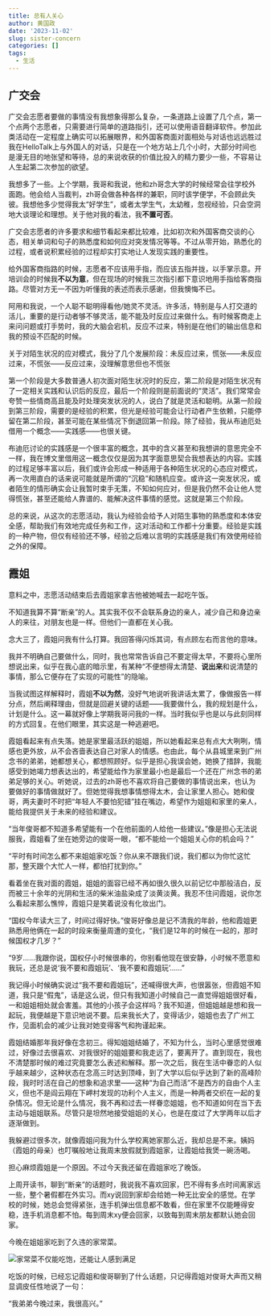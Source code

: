 ```yaml
---
title: 总有人关心
author: 黄国政
date: '2023-11-02'
slug: sister-concern
categories: []
tags:
  - 生活
---
```


<!--more-->

## 广交会

广交会志愿者要做的事情没有我想象得那么复杂，一条道路上设置了几个点，第一个点两个志愿者，只需要进行简单的道路指引，还可以使用语音翻译软件。参加此类活动在一定程度上确实可以拓展眼界，和外国客商面对面相处与对话也远远胜过我在HelloTalk上与外国人的对话，只是在一个地方站上几个小时，大部分时间也是漫无目的地张望和等待，总的来说收获的价值比投入的精力要少一些，不容易让人生起第二次参加的欲望。

我想多了一些。上个学期，我哥和我说，他和zh哥念大学的时候经常会往学校外面跑。他会给人当裁判，zh哥会做各种各样的兼职，同时该学便学，不会顾此失彼。我想他多少觉得我太“好学生”，或者太学生气，太幼稚，忽视经验，只会空洞地大谈理论和理想。关于他对我的看法，我**不置可否**。

广交会志愿者的许多要求和细节看起来都比较难，比如初次和外国客商交谈的心态，相关单词和句子的熟悉度和如何应对突发情况等等。不过从零开始，熟悉化的过程，或者说积累经验的过程却实打实地让人发现实践的重要性。

给外国客商指路的时候，志愿者不应该用手指，而应该五指并拢，以手掌示意。开培训会的时候我**不以为意**，但在现场的时候我三次指引都下意识地用手指给客商指路。尽管对方无一不因为听懂我的表述而表示感谢，但我懊悔不已。

阿用和我说，一个人聪不聪明得看他/她灵不灵活。许多活，特别是与人打交道的活儿，重要的是行动者够不够灵活，能不能及时反应过来做什么。有时候客商走上来问问题或打手势时，我的大脑会宕机，反应不过来，特别是在他们的输出信息和我的预设不匹配的时候。

关于对陌生状况的应对模式，我分了几个发展阶段：未反应过来，慌张——未反应过来，不慌张——反应过来，没理解意思但也不慌张

第一个阶段是大多数普通人初次面对陌生状况时的反应，第二阶段是对陌生状况有了一定相关实践和认识后的反应，最后一个阶段则是前面说的“灵活”。我们常常会夸赞一些情商高且能及时处理突发状况的人，说白了就是灵活和聪明。从第一阶段到第三阶段，需要的是经验的积累，但光是经验可能会让行动者产生依赖，只能停留在第二阶段，甚至可能在某些情况下倒退回第一阶段。除了经验，我从布迪厄处借用一个概念——实践感——也很关键。

布迪厄讨论的实践感是一个很丰富的概念，其中的含义甚至和我想讲的意思完全不一样，我在博文里借用这一概念仅仅是因为其字面意思契合我想表达的内容。实践的过程足够丰富以后，我们或许会形成一种适用于各种陌生状况的心态应对模式，再一次用直白的话来说可能就是所谓的“沉稳”和随机应变。或许这一突发状况，或者陌生的情形确实会让我暂时束手无策，不知如何应对，但是我仍然不会让他人觉得慌张，甚至还能给人靠谱的、能解决这件事情的感觉。这就是第三个阶段。

总的来说，从这次的志愿活动，我认为经验会给予人对陌生事物的熟悉度和本体安全感，帮助我们有效地完成任务和工作，这对活动和工作都十分重要。经验是实践的一种产物，但仅有经验还不够，经验之后难以言明的实践感是我们有效使用经验之外的保障。

## 霞姐

意料之中，志愿活动结束后去霞姐家拿吉他被她喊去一起吃午饭。

不知道我算不算“断亲”的人。其实我不仅不会联系身边的亲人，减少自己和身边亲人的来往，对朋友也是一样。但他们一直都在关心我。

念大三了，霞姐问我有什么打算。我回答得闪烁其词，有点顾左右而言他的意味。

我并不明确自己要做什么，同时，我也常常告诉自己不要定得太早，不要将心里所想说出来，似乎在我心底的暗示里，有某种“不便想得太清楚、**说出来**和说清楚的事情，那么它便存在了实现的可能性”的隐喻。

当我试图这样解释时，霞姐**不以为然**，没好气地说听我讲话太累了，像做报告一样分点，然后阐释理由，但就是回避关键的话题——我要做什么，我的规划是什么，计划是什么。这一幕就好像上学期我哥问我的一样。当时我似乎也是以与此刻同样的方式回复。在他们眼里，其实这是一种逃避吧。

霞姐看起来有点失落。她是家里最活跃的姐姐，所以她看起来总有点大大咧咧，情感也更外放，从不会吝啬表达自己对家人的情感。也由此，每个从县城里来到广州念书的弟弟，她都想关心，都想照顾好。似乎是担心我误会她，她换了措辞，我能感受到她竭力想表达出的，希望能给作为家里最小也是最后一个还在广州念书的弟弟足够的关心。听她说，过去的zh哥也不喜欢将自己要做的事情说出来，也认为要做好的事情做就好了。但她觉得我想事情想得太木，会让家里人担心。她和俊哥，两夫妻时不时把“年轻人不要怕犯错”挂在嘴边，希望作为姐姐和家里的亲人，能给我提供关于未来的经验和建议。

“当年俊哥都不知道多希望能有一个在他前面的人给他一些建议。”像是担心无法说服我，霞姐看了坐在她旁边的俊哥一眼，“都不能给一个姐姐关心你的机会吗？”

“平时有时间怎么都不来姐姐家吃饭？你从来不跟我们说，我们都以为你忙这忙那，整天跟个大忙人一样，都怕打扰到你。”

看着坐在我对面的霞姐，姐姐的面容已经不再如很久很久以前记忆中那般洁白，反而被三十余年的光阴和生活的柴米油盐染成了淡黄淡黄。我忍不住问霞姐，说你怎么看起来那么憔悴，霞姐只是笑着说没有化妆出门。

“国权今年读大三了，时间过得好快。”俊哥好像总是记不清我的年龄，他和霞姐更熟悉用他俩在一起的时段来衡量周遭的变化，“我们是12年的时候在一起的，那时候国权才几岁？”

“9岁……我跟你说，国权仔小时候很串的，你别看他现在很安静，小时候不愿意和我玩，还总是说‘我不要和霞姐玩’、‘我不要和霞姐玩’……”

我记得小时候确实说过“我不要和霞姐玩”，还喊得很大声，也很嚣张，但霞姐不知道，我只是“假鬼”，话是这么说，但只有我知道小时候自己一直觉得姐姐很好看，一和姐姐相处就会害羞。其他的小孩子会这样吗？我不知道，但姐姐越是想和我一起玩，我便越是下意识地说不要。后来我长大了，变得话少，姐姐也去了广州工作，见面机会的减少让我对她变得客气和拘谨起来。

霞姐结婚那年我好像在念初三。得知姐姐结婚了，不知为什么，当时心里感觉很难过，好像过去很喜欢、对我很好的姐姐要和我走远了，要离开了。直到现在，我也不清楚那时候的难过究竟要怎么表述和解释。那一次之后，我在生活中眷恋的人似乎越来越少，这种状态在念高三时达到顶峰，到了大学以后似乎达到了新的高峰阶段，我时时活在自己的想象和追求里——这种“为自己而活”不是西方的自由个人主义，但也不是阎云翔在下岬村发现的功利个人主义，而是一种两者交织在一起的复杂情况。但无论是什么情况，我不再和过去一样眷恋姐姐，也不知道如何在当下去主动与姐姐联系。尽管只是坦然地接受姐姐的关心，也是在度过了大学两年以后才逐渐做到。

我躲避过很多次，就像霞姐问我为什么学校离她家那么近，我却总是不来。姨妈（霞姐的母亲）也叮嘱般地让我周末放假就到霞姐家，让霞姐给我煲一碗汤喝。

担心麻烦霞姐是一个原因。不过今天我还留在霞姐家吃了晚饭。

上周开读书，聊到“断亲”的话题时，我说我不喜欢回家，巴不得有多点时间离家远一些，整个暑假都在外实习。而xy说回到家却会给她一种无比安全的感觉。在学校的时候，她总会觉得紧张，连手机弹出信息都不敢看，但在家里不仅能睡得安稳，连手机消息都不怕。每到周末xy便会回家，以致每到周末朋友都默认她会回家。

今晚在姐姐家吃到了久违的家常菜。

![家常菜不仅能吃饱，还能让人感到满足](https://cdn.jsdelivr.net/gh/residualsun1/blog-static/images/2023/11/11-02-concern.jpg)

吃饭的时候，已经忘记霞姐和俊哥聊到了什么话题，只记得霞姐对俊哥大声而又稍显调皮任性地说了一句：

“我弟弟今晚过来，我很高兴。”